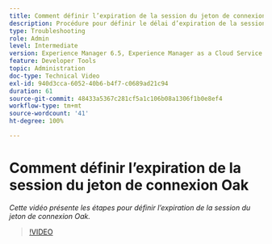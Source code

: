 ```yaml
---
title: Comment définir l’expiration de la session du jeton de connexion Oak
description: Procédure pour définir le délai d’expiration de la session du jeton de connexion Oak.
type: Troubleshooting
role: Admin
level: Intermediate
version: Experience Manager 6.5, Experience Manager as a Cloud Service
feature: Developer Tools
topic: Administration
doc-type: Technical Video
exl-id: 940d3cca-6052-40b6-b4f7-c0689ad21c94
duration: 61
source-git-commit: 48433a5367c281cf5a1c106b08a1306f1b0e8ef4
workflow-type: tm+mt
source-wordcount: '41'
ht-degree: 100%

---
```


# Comment définir l’expiration de la session du jeton de connexion Oak

*Cette vidéo présente les étapes pour définir l’expiration de la session du jeton de connexion Oak.*

>[!VIDEO](https://video.tv.adobe.com/v/3418252?quality=12&learn=on&captions=fre_fr)
